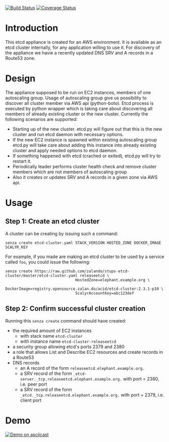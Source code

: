 [![Build Status](https://travis-ci.org/zalando/stups-etcd-cluster.svg?branch=master)](https://travis-ci.org/zalando/stups-etcd-cluster)
[![Coverage Status](https://coveralls.io/repos/zalando/stups-etcd-cluster/badge.svg?branch=master&service=github)](https://coveralls.io/github/zalando/stups-etcd-cluster?branch=master)

Introduction
============
This etcd appliance is created for an AWS environment. It is available as an etcd cluster internally, for any application willing to use it. For discovery of the appliance we havie a recently updated DNS SRV and A records in a Route53 zone.

Design
======
The appliance supposed to be run on EC2 instances, members of one autoscaling group.
Usage of autoscaling group give us possibility to discover all cluster member via AWS api (python-boto).
Etcd process is executed by python wrapper which is taking care about discovering all members of already existing cluster or the new cluster.
Currently the following scenarios are supported:
- Starting up of the new cluster. etcd.py will figure out that this is the new cluster and run etcd daemon with necessary options.
- If the new EC2 instance is spawned within existing autoscaling group etcd.py will take care about adding this instance into already existing cluster and apply needed options to etcd daemon.
- If something happened with etcd (crached or exited), etcd.py will try to restart it.
- Periodically leader performs cluster health check and remove cluster members which are not members of autoscaling group
- Also it creates or updates SRV and A records in a given zone via AWS api.

Usage
=====

## Step 1: Create an etcd cluster
A cluster can be creating by issuing such a command:

    senza create etcd-cluster.yaml STACK_VERSION HOSTED_ZONE DOCKER_IMAGE SCALYR_KEY

For example, if you made are making an etcd cluster to be used by a service called `foo`, you could issue the following:

    senza create https://raw.github.com/zalando/stups-etcd-cluster/master/etcd-cluster.yaml releaseetcd \
                                   HostedZone=elephant.example.org \
                                   DockerImage=registry.opensource.zalan.do/acid/etcd-cluster:2.3.1-p10 \
                                   ScalyrAccountKey=abc123def

## Step 2: Confirm successful cluster creation
Running this `senza create` command should have created:
- the required amount of EC2 instances
    - with stack name `etcd-cluster`
    - with instance name `etcd-cluster-releaseetcd`
- a security group allowing etcd's ports 2379 and 2380
- a role that allows List and Describe EC2 resources and create records in a Route53
- DNS records
    - an A record of the form `releaseetcd.elephant.example.org.`
    - a SRV record of the form `_etcd-server._tcp.releaseetcd.elephant.example.org.` with port = 2380, i.e. peer port
    - a SRV record of the form `_etcd._tcp.releaseetcd.elephant.example.org.` with port = 2379, i.e. client port

Demo
====
[![Demo on asciicast](https://asciinema.org/a/32703.png)](https://asciinema.org/a/32703)
